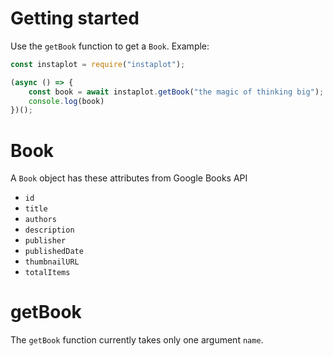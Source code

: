 # Getting started
Use the `getBook` function to get a `Book`.
Example:
```javascript
const instaplot = require("instaplot");

(async () => {
    const book = await instaplot.getBook("the magic of thinking big");
    console.log(book)
})();
```

# Book
A `Book` object has these attributes from Google Books API
- `id`
- `title`
- `authors`
- `description`
- `publisher`
- `publishedDate`
- `thumbnailURL`
- `totalItems`

# getBook
The `getBook` function currently takes only one argument `name`.
